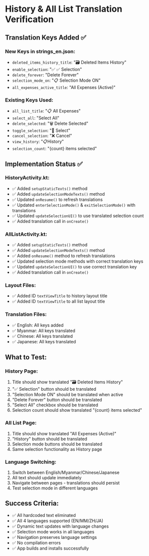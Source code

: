 # History & All List Translation Verification

## Translation Keys Added ✅

### New Keys in strings_en.json:
- `deleted_items_history_title`: "🗃️ Deleted Items History"
- `enable_selection`: "✅ ✅ Selection"  
- `delete_forever`: "Delete Forever"
- `selection_mode_on`: "📋 Selection Mode ON"
- `all_expenses_active_title`: "All Expenses (Active)"

### Existing Keys Used:
- `all_list_title`: "📋 All Expenses"
- `select_all`: "Select All"
- `delete_selected`: "🗑️ Delete Selected"
- `toggle_selection`: "🔘 Select"
- `cancel_selection`: "❌ Cancel"
- `view_history`: "📋History"
- `selection_count`: "{count} items selected"

## Implementation Status ✅

### HistoryActivity.kt:
- ✅ Added `setupStaticTexts()` method
- ✅ Added `updateSelectionModeTexts()` method  
- ✅ Updated `onResume()` to refresh translations
- ✅ Updated `enterSelectionMode()` & `exitSelectionMode()` with translations
- ✅ Updated `updateSelectionUI()` to use translated selection count
- ✅ Added translation call in `onCreate()`

### AllListActivity.kt:
- ✅ Added `setupStaticTexts()` method
- ✅ Added `updateSelectionModeTexts()` method
- ✅ Added `onResume()` method to refresh translations  
- ✅ Updated selection mode methods with correct translation keys
- ✅ Updated `updateSelectionUI()` to use correct translation key
- ✅ Added translation call in `onCreate()`

### Layout Files:
- ✅ Added ID `textViewTitle` to history layout title
- ✅ Added ID `textViewTitle` to all list layout title

### Translation Files:
- ✅ English: All keys added
- ✅ Myanmar: All keys translated  
- ✅ Chinese: All keys translated
- ✅ Japanese: All keys translated

## What to Test:

### History Page:
1. Title should show translated "🗃️ Deleted Items History"
2. "✅ Selection" button should be translated
3. "Selection Mode ON" should be translated when active
4. "Delete Forever" button should be translated
5. "Select All" checkbox should be translated
6. Selection count should show translated "{count} items selected"

### All List Page:
1. Title should show translated "All Expenses (Active)"
2. "History" button should be translated
3. Selection mode buttons should be translated
4. Same selection functionality as History page

### Language Switching:
1. Switch between English/Myanmar/Chinese/Japanese
2. All text should update immediately
3. Navigate between pages - translations should persist
4. Test selection mode in different languages

## Success Criteria:
- ✅ All hardcoded text eliminated
- ✅ All 4 languages supported (EN/MM/ZH/JA)
- ✅ Dynamic text updates with language changes
- ✅ Selection mode works in all languages
- ✅ Navigation preserves language settings
- ✅ No compilation errors
- ✅ App builds and installs successfully
